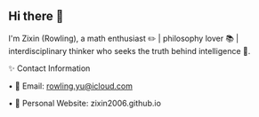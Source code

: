 ## Hi there 👾

I'm Zixin (Rowling), a math enthusiast ✏️ | philosophy lover 📚 | interdisciplinary thinker who seeks the truth behind intelligence 🧠.

✨ Contact Information

• 📧 Email: rowling.yu@icloud.com

• 🌃 Personal Website: zixin2006.github.io

 
